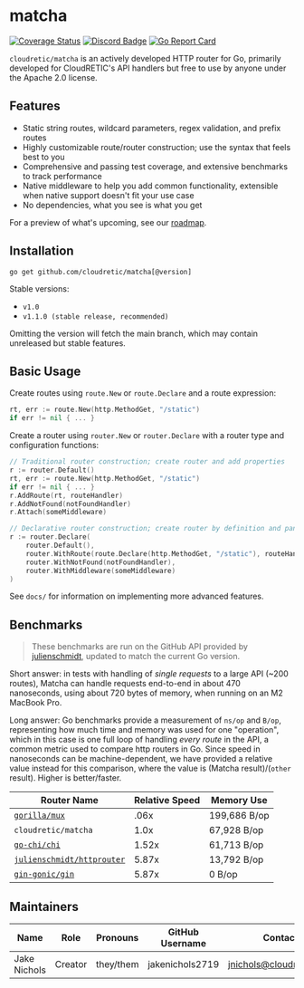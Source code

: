 # matcha

[![Coverage Status](https://coveralls.io/repos/github/cloudretic/matcha/badge.svg)](https://coveralls.io/github/cloudretic/router)
[![Discord Badge](https://img.shields.io/badge/Join%20us%20on-Discord-blue)](https://discord.gg/gCdJ6NPm)
[![Go Report Card](https://goreportcard.com/badge/github.com/cloudretic/matcha)](https://goreportcard.com/report/github.com/cloudretic/matcha)

`cloudretic/matcha` is an actively developed HTTP router for Go, primarily developed for CloudRETIC's API handlers but free to use by anyone under the Apache 2.0 license.

## Features

- Static string routes, wildcard parameters, regex validation, and prefix routes
- Highly customizable route/router construction; use the syntax that feels best to you
- Comprehensive and passing test coverage, and extensive benchmarks to track performance
- Native middleware to help you add common functionality, extensible when native support doesn't fit your use case
- No dependencies, what you see is what you get

For a preview of what's upcoming, see our [roadmap](docs/roadmap.md).

## Installation

`go get github.com/cloudretic/matcha[@version]`

Stable versions:

- `v1.0`
- `v1.1.0 (stable release, recommended)`

Omitting the version will fetch the main branch, which may contain unreleased but stable features.

## Basic Usage

Create routes using `route.New` or `route.Declare` and a route expression:

```go
rt, err := route.New(http.MethodGet, "/static")
if err != nil { ... }
```

Create a router using `router.New` or `router.Declare` with a router type and configuration functions:

```go
// Traditional router construction; create router and add properties
r := router.Default()
rt, err := route.New(http.MethodGet, "/static")
if err != nil { ... }
r.AddRoute(rt, routeHandler)
r.AddNotFound(notFoundHandler)
r.Attach(someMiddleware)
```

```go
// Declarative router construction; create router by definition and panic on failure
r := router.Declare(
    router.Default(),
    router.WithRoute(route.Declare(http.MethodGet, "/static"), routeHandler),
    router.WithNotFound(notFoundHandler),
    router.WithMiddleware(someMiddleware)
)
```

See `docs/` for information on implementing more advanced features.

## Benchmarks

> These benchmarks are run on the GitHub API provided by [julienschmidt](https://github.com/julienschmidt/go-http-routing-benchmark), updated to match the current Go version.

Short answer: in tests with handling of *single requests* to a large API (~200 routes), Matcha can handle requests end-to-end in about 470 nanoseconds, using about 720 bytes of memory, when running on an M2 MacBook Pro.

Long answer: Go benchmarks provide a measurement of `ns/op` and `B/op`, representing how much time and memory was used for one "operation", which in this case is one full loop of handling *every route* in the API, a common metric used to compare http routers in Go. Since speed in nanoseconds can be machine-dependent, we have provided a relative value instead for this comparison, where the value is (Matcha result)/(`other` result). Higher is better/faster.

Router Name | Relative Speed | Memory Use
--- | --- | ---
[`gorilla/mux`](https://github.com/gorilla/mux) | .06x | 199,686 B/op
`cloudretic/matcha` | 1.0x | 67,928 B/op
[`go-chi/chi`](https://github.com/go-chi/chi) | 1.52x | 61,713 B/op
[`julienschmidt/httprouter`](https://github.com/julienschmidt/httprouter) | 5.87x | 13,792 B/op
[`gin-gonic/gin`](https://github.com/gin-gonic/gin) | 5.87x | 0 B/op

## Maintainers

Name | Role | Pronouns | GitHub Username | Contact
---|---|---|---|---
Jake Nichols | Creator | they/them | jakenichols2719 | jnichols@cloudretic.com
